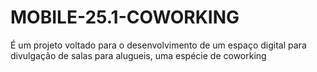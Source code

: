# MOBILE-25.1-COWORKING
É um projeto voltado para o desenvolvimento de um espaço digital para divulgação de salas para alugueis, uma espécie de coworking
